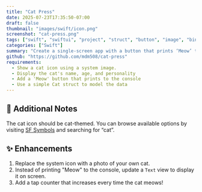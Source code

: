 ```yaml
---
title: "Cat Press"
date: 2025-07-23T17:35:50-07:00
draft: false
thumbnail: "images/swift/icon.png"
screenshot: "cat-press.png"
tags: ["swift", "swiftui", "project", "struct", "button", "image", "binding", "state"]
categories: ["Swift"]
summary: "Create a single-screen app with a button that prints ‘Meow’ to the console when tapped."
github: "https://github.com/mdm508/cat-press"
requirements:
  - Show a cat icon using a system image. 
  - Display the cat's name, age, and personality
  - Add a 'Meow' button that prints to the console
  - Use a simple Cat struct to model the data
---
```


## 📝 Additional Notes  
The cat icon should be cat-themed. You can browse available options by visiting [SF Symbols](https://developer.apple.com/sf-symbols/) and searching for “cat”.

## ✨ Enhancements  
1. Replace the system icon with a photo of your own cat.  
2. Instead of printing "Meow" to the console, update a `Text` view to display it on screen.  
3. Add a tap counter that increases every time the cat meows!

